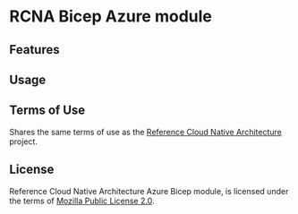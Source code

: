 # RCNA Bicep Azure module

## Features

## Usage

## Terms of Use

Shares the same terms of use as the [Reference Cloud Native Architecture](../../README.md#terms-of-use) project.

## License

Reference Cloud Native Architecture Azure Bicep module, is licensed under the terms of [Mozilla Public License 2.0](../../LICENSE).
